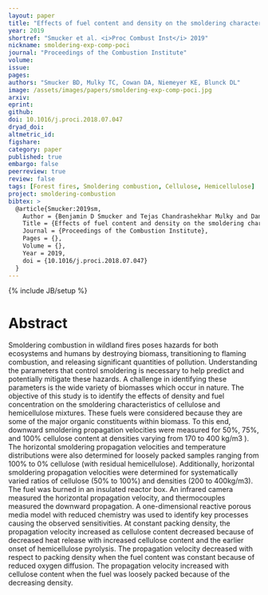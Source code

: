 ```yaml
---
layout: paper
title: "Effects of fuel content and density on the smoldering characteristics of cellulose and hemicellulose"
year: 2019
shortref: "Smucker et al. <i>Proc Combust Inst</i> 2019"
nickname: smoldering-exp-comp-poci
journal: "Proceedings of the Combustion Institute"
volume:
issue:
pages:
authors: "Smucker BD, Mulky TC, Cowan DA, Niemeyer KE, Blunck DL"
image: /assets/images/papers/smoldering-exp-comp-poci.jpg
arxiv:
eprint:
github:
doi: 10.1016/j.proci.2018.07.047
dryad_doi:
altmetric_id:
figshare:
category: paper
published: true
embargo: false
peerreview: true
review: false
tags: [Forest fires, Smoldering combustion, Cellulose, Hemicellulose]
project: smoldering-combustion
bibtex: >
  @article{Smucker:2019sm,
    Author = {Benjamin D Smucker and Tejas Chandrashekhar Mulky and Daniel A Cowan and Kyle E. Niemeyer and David L Blunck},
    Title = {Effects of fuel content and density on the smoldering characteristics of cellulose and hemicellulose},
    Journal = {Proceedings of the Combustion Institute},
    Pages = {},
    Volume = {},
    Year = 2019,
    doi = {10.1016/j.proci.2018.07.047}
  }
---
```

{% include JB/setup %}

# Abstract

Smoldering combustion in wildland fires poses hazards for both ecosystems and humans by destroying biomass, transitioning to flaming combustion, and releasing significant quantities of pollution. Understanding the parameters that control smoldering is necessary to help predict and potentially mitigate these hazards. A challenge in identifying these parameters is the wide variety of biomasses which occur in nature. The objective of this study is to identify the effects of density and fuel concentration on the smoldering characteristics of cellulose and hemicellulose mixtures. These fuels were considered because they are some of the major organic constituents within biomass. To this end, downward smoldering propagation velocities were measured for 50%, 75%, and 100% cellulose content at densities varying from 170 to 400 kg/m3 ). The horizontal smoldering propagation velocities and temperature distributions were also determined for loosely packed samples ranging from 100% to 0% cellulose (with residual hemicellulose). Additionally, horizontal smoldering propagation velocities were determined for systematically varied ratios of cellulose (50% to 100%) and densities (200 to 400kg/m3). The fuel was burned in an insulated reactor box. An infrared camera measured the horizontal propagation velocity, and thermocouples measured the downward propagation. A one-dimensional reactive porous media model with reduced chemistry was used to identify key processes causing the observed sensitivities. At constant packing density, the propagation velocity increased as cellulose content decreased because of decreased heat release with increased cellulose content and the earlier onset of hemicellulose pyrolysis. The propagation velocity decreased with respect to packing density when the fuel content was constant because of reduced oxygen diffusion. The propagation velocity increased with cellulose content when the fuel was loosely packed because of the decreasing density.
